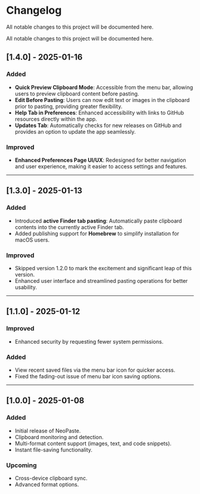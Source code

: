 # Changelog

All notable changes to this project will be documented here.


All notable changes to this project will be documented here.

## [1.4.0] - 2025-01-16
### Added
- **Quick Preview Clipboard Mode**: Accessible from the menu bar, allowing users to preview clipboard content before pasting.
- **Edit Before Pasting**: Users can now edit text or images in the clipboard prior to pasting, providing greater flexibility.
- **Help Tab in Preferences**: Enhanced accessibility with links to GitHub resources directly within the app.
- **Updates Tab**: Automatically checks for new releases on GitHub and provides an option to update the app seamlessly.

### Improved
- **Enhanced Preferences Page UI/UX**: Redesigned for better navigation and user experience, making it easier to access settings and features.

---

## [1.3.0] - 2025-01-13
### Added
- Introduced **active Finder tab pasting**: Automatically paste clipboard contents into the currently active Finder tab.
- Added publishing support for **Homebrew** to simplify installation for macOS users.

### Improved
- Skipped version 1.2.0 to mark the excitement and significant leap of this version.
- Enhanced user interface and streamlined pasting operations for better usability.

---

## [1.1.0] - 2025-01-12
### Improved
- Enhanced security by requesting fewer system permissions.

### Added
- View recent saved files via the menu bar icon for quicker access.
- Fixed the fading-out issue of menu bar icon saving options.

---

## [1.0.0] - 2025-01-08
### Added
- Initial release of NeoPaste.
- Clipboard monitoring and detection.
- Multi-format content support (images, text, and code snippets).
- Instant file-saving functionality.

### Upcoming
- Cross-device clipboard sync.
- Advanced format options.
